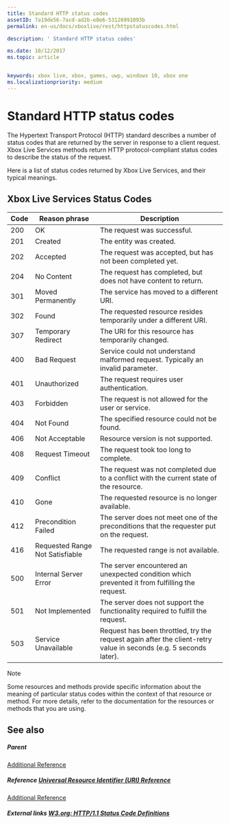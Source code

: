 ```yaml
---
title: Standard HTTP status codes
assetID: 7a19de56-7acd-ad2b-e8e6-53126991093b
permalink: en-us/docs/xboxlive/rest/httpstatuscodes.html

description: ' Standard HTTP status codes'

ms.date: 10/12/2017
ms.topic: article


keywords: xbox live, xbox, games, uwp, windows 10, xbox one
ms.localizationpriority: medium
---
```



# Standard HTTP status codes
 
The Hypertext Transport Protocol (HTTP) standard describes a number of status codes that are returned by the server in response to a client request. Xbox Live Services methods return HTTP protocol-compliant status codes to describe the status of the request.
 
Here is a list of status codes returned by Xbox Live Services, and their typical meanings.
 
<a id="ID4EAB"></a>

 
## Xbox Live Services Status Codes
 
| Code| Reason phrase| Description| 
| --- | --- | --- | 
| 200| OK| The request was successful.| 
| 201| Created| The entity was created.| 
| 202| Accepted| The request was accepted, but has not been completed yet.| 
| 204| No Content| The request has completed, but does not have content to return.| 
| 301| Moved Permanently| The service has moved to a different URI.| 
| 302| Found| The requested resource resides temporarily under a different URI.| 
| 307| Temporary Redirect| The URI for this resource has temporarily changed.| 
| 400| Bad Request| Service could not understand malformed request. Typically an invalid parameter.| 
| 401| Unauthorized| The request requires user authentication.| 
| 403| Forbidden| The request is not allowed for the user or service.| 
| 404| Not Found| The specified resource could not be found.| 
| 406| Not Acceptable| Resource version is not supported.| 
| 408| Request Timeout| The request took too long to complete.| 
| 409| Conflict| The request was not completed due to a conflict with the current state of the resource.| 
| 410| Gone| The requested resource is no longer available.| 
| 412| Precondition Failed| The server does not meet one of the preconditions that the requester put on the request.| 
| 416| Requested Range Not Satisfiable| The requested range is not available.| 
| 500| Internal Server Error| The server encountered an unexpected condition which prevented it from fulfilling the request.| 
| 501| Not Implemented| The server does not support the functionality required to fulfill the request.| 
| 503| Service Unavailable| Request has been throttled, try the request again after the client-retry value in seconds (e.g. 5 seconds later).| 
 

> [!NOTE] 
> Some resources and methods provide specific information about the meaning of particular status codes within the context of that resource or method. For more details, refer to the documentation for the resources or methods that you are using. 

  
<a id="ID4E3BAC"></a>

 
## See also
 
<a id="ID4E5BAC"></a>

 
##### Parent  

[Additional Reference](atoc-xboxlivews-reference-additional.md)

  
<a id="ID4EKCAC"></a>

 
##### Reference  [Universal Resource Identifier (URI) Reference](../uri/atoc-xboxlivews-reference-uris.md)

 [Additional Reference](atoc-xboxlivews-reference-additional.md)

  
<a id="ID4EZCAC"></a>

 
##### External links  [W3.org: HTTP/1.1 Status Code Definitions](http://www.w3.org/Protocols/rfc2616/rfc2616-sec10.html#sec10)

   